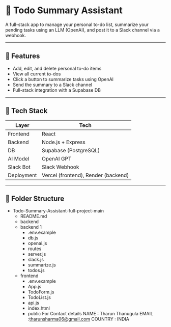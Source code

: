 # 📝 Todo Summary Assistant

A full-stack app to manage your personal to-do list, summarize your pending tasks using an LLM (OpenAI), and post it to a Slack channel via a webhook.

---

## 🚀 Features

- Add, edit, and delete personal to-do items
- View all current to-dos
- Click a button to summarize tasks using OpenAI
- Send the summary to a Slack channel
- Full-stack integration with a Supabase DB

---

## 🧱 Tech Stack

| Layer      | Tech               |
|------------|--------------------|
| Frontend   | React              |
| Backend    | Node.js + Express  |
| DB         | Supabase (PostgreSQL) |
| AI Model   | OpenAI GPT         |
| Slack Bot  | Slack Webhook      |
| Deployment | Vercel (frontend), Render (backend) |

---

## 📁 Folder Structure
- Todo-Summary-Assistant-full-project-main
  - README.md
  - backend
  - backend 1
    - .env.example
    - db.js
    - openai.js
    - routes
    - server.js
    - slack.js
    - summarize.js
    - todos.js
  - frontend
    - .env.example
    - App.js
    - TodoForm.js
    - TodoList.js
    - api.js
    - index.html
    - public
For Contact details
NAME : Tharun Thanugula
EMAIL :tharunsharma06@gmail.com
COUNTRY : INDIA
